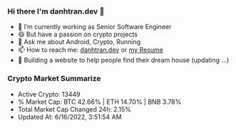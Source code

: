 ### Hi there I'm danhtran.dev 👋

- 🔭 I’m currently working as Senior Software Engineer
- 😄 But have a passion on crypto projects
- 💬 Ask me about Android, Crypto, Running 
- 📫 How to reach me: <a href="https://danhtran.dev" target="_blank">danhtran.dev</a> or <a href="Developer-Resume.pdf" target="_blank">my Resume</a>
- 🌱 Building a website to help people find their dream house (updating ...)

### Crypto Market Summarize
- Active Crypto: 13449
- % Market Cap: BTC 42.66% | ETH 14.70% | BNB 3.78%
- Total Market Cap Changed 24h: 2.15%
- Updated At: 6/16/2022, 3:51:54 AM
